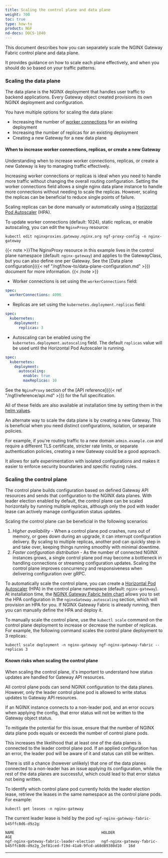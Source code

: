 ```yaml
---
title: Scaling the control plane and data plane
weight: 700
toc: true
type: how-to
product: NGF
nd-docs: DOCS-1840
---
```


This document describes how you can separately scale the NGINX Gateway Fabric control plane and data plane.

It provides guidance on how to scale each plane effectively, and when you should do so based on your traffic patterns.


### Scaling the data plane

The data plane is the NGINX deployment that handles user traffic to backend applications. Every Gateway object created provisions its own NGINX deployment and configuration.

You have multiple options for scaling the data plane:

- Increasing the number of [worker connections](https://nginx.org/en/docs/ngx_core_module.html#worker_connections) for an existing deployment
- Increasing the number of replicas for an existing deployment
- Creating a new Gateway for a new data plane

#### When to increase worker connections, replicas, or create a new Gateway

Understanding when to increase worker connections, replicas, or create a new Gateway is key to managing traffic effectively.

Increasing worker connections or replicas is ideal when you need to handle more traffic without changing the overall routing configuration. Setting the worker connections field allows a single nginx data plane instance to handle more connections without needing to scale the replicas. However, scaling the replicas can be beneficial to reduce single points of failure.

Scaling replicas can be done manually or automatically using a [Horizontal Pod Autoscaler](https://kubernetes.io/docs/tasks/run-application/horizontal-pod-autoscale/) (HPA).

To update worker connections (default: 1024), static replicas, or enable autoscaling, you can edit the `NginxProxy` resource:

```shell
kubectl edit nginxproxies.gateway.nginx.org ngf-proxy-config -n nginx-gateway
```

{{< note >}}The NginxProxy resource in this example lives in the control plane namespace (default: `nginx-gateway`) and applies to the GatewayClass, but you can also define one per Gateway. See the [Data plane configuration]({{< ref "/ngf/how-to/data-plane-configuration.md" >}}) document for more information. {{< /note >}}

- Worker connections is set using the `workerConnections` field:

```yaml
spec:
  workerConnections: 4096
```

- Replicas are set using the `kubernetes.deployment.replicas` field:

```yaml
spec:
  kubernetes:
    deployment:
      replicas: 3
```

- Autoscaling can be enabled using the `kubernetes.deployment.autoscaling` field. The default `replicas` value will be used until the Horizontal Pod Autoscaler is running.

```yaml
spec:
  kubernetes:
    deployment:
      autoscaling:
        enable: true
        maxReplicas: 10
```

See the `NginxProxy` section of the [API reference]({{< ref "/ngf/reference/api.md" >}}) for the full specification.

All of these fields are also available at installation time by setting them in the [helm values](https://github.com/nginx/nginx-gateway-fabric/blob/main/charts/nginx-gateway-fabric/values.yaml).

An alternate way to scale the data plane is by creating a new Gateway.  This is beneficial when you need distinct configurations, isolation, or separate policies. 

For example, if you're routing traffic to a new domain `admin.example.com` and require a different TLS certificate, stricter rate limits, or separate authentication policies, creating a new Gateway could be a good approach.

It allows for safe experimentation with isolated configurations and makes it easier to enforce security boundaries and specific routing rules.

### Scaling the control plane

The control plane builds configuration based on defined Gateway API resources and sends that configuration to the NGINX data planes. With leader election enabled by default, the control plane can be scaled horizontally by running multiple replicas, although only the pod with leader lease can actively manage configuration status updates.

Scaling the control plane can be beneficial in the following scenarios:

1. _Higher availability_ - When a control plane pod crashes, runs out of memory, or goes down during an upgrade, it can interrupt configuration delivery. By scaling to multiple replicas, another pod can quickly step in and take over, keeping things running smoothly with minimal downtime.
1. _Faster configuration distribution_ - As the number of connected NGINX instances grows, a single control plane pod may become a bottleneck in handling connections or streaming configuration updates. Scaling the control plane improves concurrency and responsiveness when delivering configuration over gRPC.

To automatically scale the control plane, you can create a [Horizontal Pod Autoscaler](https://kubernetes.io/docs/tasks/run-application/horizontal-pod-autoscale/) (HPA) in the control plane namespace (default: `nginx-gateway`). At installation time, the [NGINX Gateway Fabric helm chart](https://github.com/nginx/nginx-gateway-fabric/blob/main/charts/nginx-gateway-fabric/values.yaml) allows you to set the HPA configuration in the `nginxGateway.autoscaling` section, which will provision an HPA for you. If NGINX Gateway Fabric is already running, then you can manually define the HPA and deploy it.

To manually scale the control plane, use the `kubectl scale` command on the control plane deployment to increase or decrease the number of replicas. For example, the following command scales the control plane deployment to 3 replicas:

  ```shell
  kubectl scale deployment -n nginx-gateway ngf-nginx-gateway-fabric --replicas 3
  ```

#### Known risks when scaling the control plane

When scaling the control plane, it's important to understand how status updates are handled for Gateway API resources.

All control plane pods can send NGINX configuration to the data planes. However, only the leader control plane pod is allowed to write status updates to Gateway API resources.

If an NGINX instance connects to a non-leader pod, and an error occurs when applying the config, that error status will not be written to the Gateway object status.

To mitigate the potential for this issue, ensure that the number of NGINX data plane pods equals or exceeds the number of control plane pods.

This increases the likelihood that at least one of the data planes is connected to the leader control plane pod. If an applied configuration has an error, the leader pod will be aware of it and status can still be written.

There is still a chance (however unlikely) that one of the data planes connected to a non-leader has an issue applying its configuration, while the rest of the data planes are successful, which could lead to that error status not being written.

To identify which control plane pod currently holds the leader election lease, retrieve the leases in the same namespace as the control plane pods. For example:

```shell
kubectl get leases -n nginx-gateway
```

The current leader lease is held by the pod `ngf-nginx-gateway-fabric-b45ffc8d6-d9z2g`:

```shell
NAME                                       HOLDER                                                                          AGE
ngf-nginx-gateway-fabric-leader-election   ngf-nginx-gateway-fabric-b45ffc8d6-d9z2g_2ef81ced-f19d-41a0-9fcd-a68d89380d10   16d
```

---